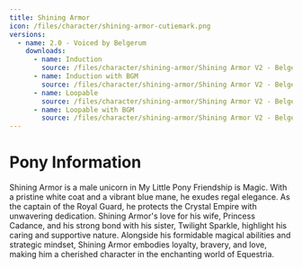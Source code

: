 ```yaml
---
title: Shining Armor
icon: /files/character/shining-armor-cutiemark.png
versions:
  - name: 2.0 - Voiced by Belgerum
    downloads:
      - name: Induction
        source: /files/character/shining-armor/Shining Armor V2 - Belgerum - Inducer - NoBGM.mp3
      - name: Induction with BGM
        source: /files/character/shining-armor/Shining Armor V2 - Belgerum - Inducer - BGM.mp3
      - name: Loopable
        source: /files/character/shining-armor/Shining Armor V2 - Belgerum - Loop - NoBGM.mp3
      - name: Loopable with BGM
        source: /files/character/shining-armor/Shining Armor V2 - Belgerum - Loop - BGM.mp3
---
```


# Pony Information

Shining Armor is a male unicorn in My Little Pony Friendship is Magic. With a pristine white coat and a vibrant blue mane, he exudes regal elegance. As the captain of the Royal Guard, he protects the Crystal Empire with unwavering dedication. Shining Armor's love for his wife, Princess Cadance, and his strong bond with his sister, Twilight Sparkle, highlight his caring and supportive nature. Alongside his formidable magical abilities and strategic mindset, Shining Armor embodies loyalty, bravery, and love, making him a cherished character in the enchanting world of Equestria.
